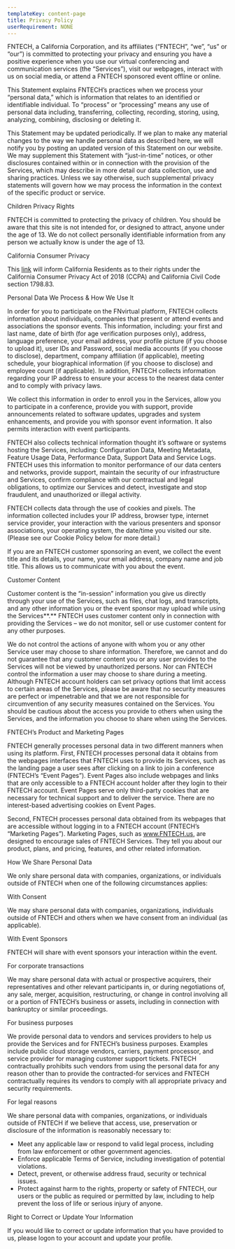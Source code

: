 ```yaml
---
templateKey: content-page
title: Privacy Policy
userRequirement: NONE
---
```

FNTECH, a California Corporation, and its affiliates (“FNTECH”, “we”, “us” or “our”) is committed to protecting your privacy and ensuring you have a positive experience when you use our virtual conferencing and communication services (the “Services”), visit our webpages, interact with us on social media, or attend a FNTECH sponsored event offline or online.

This Statement explains FNTECH’s practices when we process your “personal data,” which is information that relates to an identified or identifiable individual. To “process” or “processing” means any use of personal data including, transferring, collecting, recording, storing, using, analyzing, combining, disclosing or deleting it.

This Statement may be updated periodically. If we plan to make any material changes to the way we handle personal data as described here, we will notify you by posting an updated version of this Statement on our website. We may supplement this Statement with “just-in-time” notices, or other disclosures contained within or in connection with the provision of the Services, which may describe in more detail our data collection, use and sharing practices. Unless we say otherwise, such supplemental privacy statements will govern how we may process the information in the context of the specific product or service.

Children Privacy Rights

FNTECH is committed to protecting the privacy of children.  You should be aware that this site is not intended for, or designed to attract, anyone under the age of 13.  We do not collect personally identifiable information from any person we actually know is under the age of 13.

California Consumer Privacy

This [link](https://oag.ca.gov/privacy/ccpa) will inform California Residents as to their rights under the California Consumer Privacy Act of 2018 (CCPA) and California Civil Code section 1798.83.

Personal Data We Process & How We Use It

In order for you to participate on the FNvirtual platform, FNTECH collects information about individuals, companies that present or attend events and associations the sponsor events.  This information, including: your first and last name, date of birth (for age verification purposes only), address, language preference, your email address, your profile picture (if you choose to upload it), user IDs and Password, social media accounts (if you choose to disclose), department, company affiliation (if applicable), meeting schedule, your biographical information (if you choose to disclose) and employee count (if applicable).  In addition, FNTECH collects information regarding your IP address to ensure your access to the nearest data center and to comply with privacy laws.

We collect this information in order to enroll you in the Services, allow you to participate in a conference, provide you with support, provide announcements related to software updates, upgrades and system enhancements, and provide you with sponsor event information.  It also permits interaction with event participants.

FNTECH also collects technical information thought it’s software or systems hosting the Services, including: Configuration Data, Meeting Metadata, Feature Usage Data, Performance Data, Support Data and Service Logs.  FNTECH uses this information to monitor performance of our data centers and networks, provide support, maintain the security of our infrastructure and Services, confirm compliance with our contractual and legal obligations, to optimize our Services and detect, investigate and stop fraudulent, and unauthorized or illegal activity.

FNTECH collects data through the use of cookies and pixels.  The information collected includes your IP address, browser type, internet service provider, your interaction with the various presenters and sponsor associations, your operating system, the date/time you visited our site.  (Please see our Cookie Policy below for more detail.)

If you are an FNTECH customer sponsoring an event, we collect the event title and its details, your name, your email address, company name and job title.  This allows us to communicate with you about the event.

Customer Content

Customer content is the “in-session” information you give us directly through your use of the Services, such as files, chat logs, and transcripts, and any other information you or the event sponsor may upload while using the Services**.** FNTECH uses customer content only in connection with providing the Services – we do not monitor, sell or use customer content for any other purposes.

We do not control the actions of anyone with whom you or any other Service user may choose to share information. Therefore, we cannot and do not guarantee that any customer content you or any user provides to the Services will not be viewed by unauthorized persons. Nor can FNTECH control the information a user may choose to share during a meeting. Although FNTECH account holders can set privacy options that limit access to certain areas of the Services, please be aware that no security measures are perfect or impenetrable and that we are not responsible for circumvention of any security measures contained on the Services. You should be cautious about the access you provide to others when using the Services, and the information you choose to share when using the Services.

FNTECH’s Product and Marketing Pages

FNTECH generally processes personal data in two different manners when using its platform. First, FNTECH processes personal data it obtains from the webpages interfaces that FNTECH uses to provide its Services, such as the landing page a user sees after clicking on a link to join a conference (FNTECH’s “Event Pages”). Event Pages also include webpages and links that are only accessible to a FNTECH account holder after they login to their FNTECH account. Event Pages serve only third-party cookies that are necessary for technical support and to deliver the service. There are no interest-based advertising cookies on Event Pages.

Second, FNTECH processes personal data obtained from its webpages that are accessible without logging in to a FNTECH account (FNTECH’s “Marketing Pages”). Marketing Pages, such as www.FNTECH.us, are designed to encourage sales of FNTECH Services. They tell you about our product, plans, and pricing, features, and other related information.

How We Share Personal Data

We only share personal data with companies, organizations, or individuals outside of FNTECH when one of the following circumstances applies:

With Consent

We may share personal data with companies, organizations, individuals outside of FNTECH and others when we have consent from an individual (as applicable).

With Event Sponsors

FNTECH will share with event sponsors your interaction within the event.

For corporate transactions

We may share personal data with actual or prospective acquirers, their representatives and other relevant participants in, or during negotiations of, any sale, merger, acquisition, restructuring, or change in control involving all or a portion of FNTECH’s business or assets, including in connection with bankruptcy or similar proceedings.

For business purposes

We provide personal data to vendors and services providers to help us provide the Services and for FNTECH’s business purposes. Examples include public cloud storage vendors, carriers, payment processor, and service provider for managing customer support tickets. FNTECH contractually prohibits such vendors from using the personal data for any reason other than to provide the contracted-for services and FNTECH contractually requires its vendors to comply with all appropriate privacy and security requirements.

For legal reasons

We share personal data with companies, organizations, or individuals outside of FNTECH if we believe that access, use, preservation or disclosure of the information is reasonably necessary to:

* Meet any applicable law or respond to valid legal process, including from law enforcement or other government agencies.
* Enforce applicable Terms of Service, including investigation of potential violations.
* Detect, prevent, or otherwise address fraud, security or technical issues.
* Protect against harm to the rights, property or safety of FNTECH, our users or the public as required or permitted by law, including to help prevent the loss of life or serious injury of anyone.

Right to Correct or Update Your Information

If you would like to correct or update information that you have provided to us, please logon to your account and update your profile.